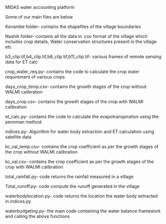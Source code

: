MIDAS water accounting platform

Some of our main files are below

Konambe folder- contains the shapefiles of the village boundaries

Nashik folder- contains all the data in .csv format of the village which includes 
               crop details, Water conservation structures present in the village etc

b3_clip.tif,b4_clip.tif,b8_clip.tif,b11_clip.tif- various frames of remote sensing data for ET calc

crop_water_req.py- contains the code to calculate the crop water requirement of various crops

days_crop_temp.csv- contains the growth stages of the crop without WALMI calibration

days_crop.csv- contains the growth stages of the crop with WALMI calibration

et_calc.py- contains the code to calculate the evapotranspiration using the pennman method.

indices.py- Algorithm for water body extraction and ET calculation using satellite data

kc_val_temp.csv- contains the crop coefficient as per the growth stages of the crop without WALMI calibration

kc_val.csv- contains the crop coefficient as per the growth stages of the crop with WALMI calibration

total_rainfall.py- code returns the rainfall measured in a village

Total_runoff.py- code compute the runoff generated in the village

waterbodylocation.py- code returns the location the water body extracted in indices.py

waterbudgeting.py- the main code containing the water balance framework and calling the above functions
